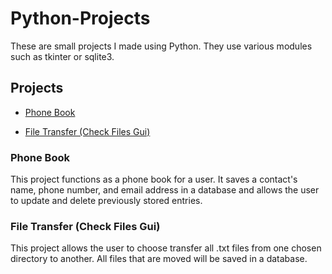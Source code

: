 # Python-Projects

These are small projects I made using Python. They use various modules such as tkinter or sqlite3.

## Projects

- [Phone Book](https://github.com/abl73-public/Python-Projects/tree/main/File-Transfer)

- [File Transfer (Check Files Gui)](https://github.com/abl73-public/Python-Projects/tree/main/Phone-Book)

### Phone Book

This project functions as a phone book for a user. It saves a contact's name, phone number, and email address in a database and allows the user to update and delete previously stored entries.

### File Transfer (Check Files Gui)

This project allows the user to choose transfer all .txt files from one chosen directory to another. All files that are moved will be saved in a database.
